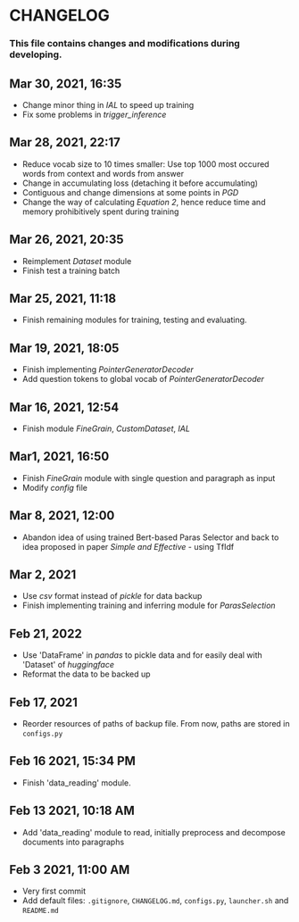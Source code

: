 # CHANGELOG

### This file contains changes and modifications during developing.

## Mar 30, 2021, 16:35
- Change minor thing in *IAL* to speed up training
- Fix some problems in *trigger_inference*

## Mar 28, 2021, 22:17
- Reduce vocab size to 10 times smaller: Use top 1000 most occured words from context and words from answer
- Change in accumulating loss (detaching it before accumulating)
- Contiguous and change dimensions at some points in *PGD*
- Change the way of calculating *Equation 2*, hence reduce time and memory prohibitively spent during training

## Mar 26, 2021, 20:35
- Reimplement *Dataset* module
- Finish test a training batch

## Mar 25, 2021, 11:18
- Finish remaining modules for training, testing and evaluating.

## Mar 19, 2021, 18:05
- Finish implementing *PointerGeneratorDecoder*
- Add question tokens to global vocab of *PointerGeneratorDecoder*

## Mar 16, 2021, 12:54
- Finish module *FineGrain*, *CustomDataset*, *IAL*

## Mar1, 2021, 16:50
- Finish *FineGrain* module with single question and paragraph as input
- Modify *config* file

## Mar 8, 2021, 12:00
- Abandon idea of using trained Bert-based Paras Selector and back to idea proposed in paper *Simple and Effective* - using TfIdf

## Mar 2, 2021
- Use *csv* format instead of *pickle* for data backup
- Finish implementing training and inferring module for *ParasSelection*

## Feb 21, 2022
- Use 'DataFrame' in *pandas* to pickle data and for easily deal with 'Dataset' of *huggingface*
- Reformat the data to be backed up

## Feb 17, 2021
- Reorder resources of paths of backup file. From now, paths are stored in `configs.py`

## Feb 16 2021, 15:34 PM
- Finish 'data_reading' module.

## Feb 13 2021, 10:18 AM
- Add 'data_reading' module to read, initially preprocess and decompose documents into paragraphs

## Feb 3 2021, 11:00 AM
- Very first commit
- Add default files: `.gitignore`, `CHANGELOG.md`, `configs.py`, `launcher.sh` and `README.md`